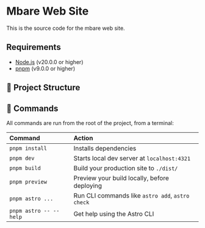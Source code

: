 # Mbare Web Site

This is the source code for the mbare web site.

## Requirements

- [Node.js](https://nodejs.org/en/) (v20.0.0 or higher)
- [pnpm](https://pnpm.io/) (v9.0.0 or higher)

## 🚀 Project Structure

## 🧞 Commands

All commands are run from the root of the project, from a terminal:

| Command                   | Action                                           |
| :------------------------ | :----------------------------------------------- |
| `pnpm install`             | Installs dependencies                            |
| `pnpm dev`             | Starts local dev server at `localhost:4321`      |
| `pnpm build`           | Build your production site to `./dist/`          |
| `pnpm preview`         | Preview your build locally, before deploying     |
| `pnpm astro ...`       | Run CLI commands like `astro add`, `astro check` |
| `pnpm astro -- --help` | Get help using the Astro CLI                     |

